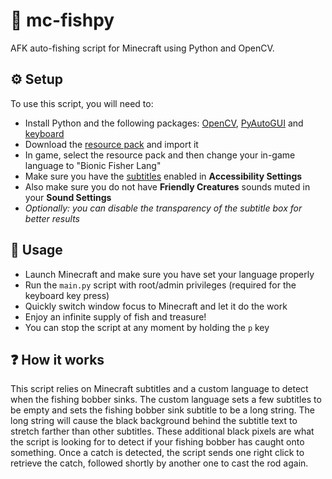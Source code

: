 # 🎣 mc-fishpy

AFK auto-fishing script for Minecraft using Python and OpenCV.

## ⚙️ Setup

To use this script, you will need to:
- Install Python and the following packages: [OpenCV](https://pypi.org/project/opencv-python/), [PyAutoGUI](https://pypi.org/project/PyAutoGUI/) and [keyboard](https://pypi.org/project/keyboard/)
- Download the [resource pack](./mc-fishpy-pack) and import it
- In game, select the resource pack and then change your in-game language to "Bionic Fisher Lang"
- Make sure you have the [subtitles](https://minecraft.wiki/w/Subtitles) enabled in **Accessibility Settings**
- Also make sure you do not have **Friendly Creatures** sounds muted in your **Sound Settings**
- *Optionally: you can disable the transparency of the subtitle box for better results*

## 📖 Usage

- Launch Minecraft and make sure you have set your language properly
- Run the `main.py` script with root/admin privileges (required for the keyboard key press)
- Quickly switch window focus to Minecraft and let it do the work
- Enjoy an infinite supply of fish and treasure!
- You can stop the script at any moment by holding the `p` key 

## ❓ How it works

This script relies on Minecraft subtitles and a custom language to detect when the fishing bobber sinks.
The custom language sets a few subtitles to be empty and sets the fishing bobber sink subtitle to be a long string.
The long string will cause the black background behind the subtitle text to stretch farther than other subtitles.
These additional black pixels are what the script is looking for to detect if your fishing bobber has caught onto something.
Once a catch is detected, the script sends one right click to retrieve the catch, followed shortly by another one to cast the rod again.
